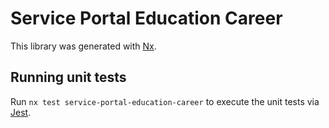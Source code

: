 <!-- gitbook-ignore -->

# Service Portal Education Career

This library was generated with [Nx](https://nx.dev).

## Running unit tests

Run `nx test service-portal-education-career` to execute the unit tests via [Jest](https://jestjs.io).
